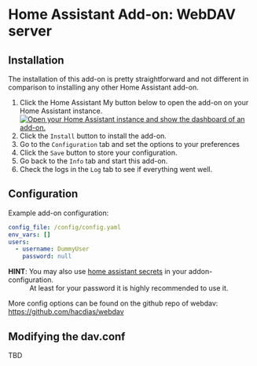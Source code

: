 # Home Assistant Add-on: WebDAV server

## Installation

The installation of this add-on is pretty straightforward and not different in comparison to installing any other Home Assistant add-on.  

1. Click the Home Assistant My button below to open the add-on on your Home Assistant instance.   
   [![Open your Home Assistant instance and show the dashboard of an add-on.](https://my.home-assistant.io/badges/supervisor_addon.svg)](https://my.home-assistant.io/redirect/supervisor_addon/?addon=bb4914d7_webdav&repository_url=https%3A%2F%2Fgithub.com%2Felvit%2Fhassio-addons)  
2. Click the `Install` button to install the add-on.  
3. Go to the `Configuration` tab and set the options to your preferences  
4. Click the `Save` button to store your configuration.  
5. Go back to the `Info` tab and start this add-on.  
6. Check the logs in the `Log` tab to see if everything went well.   

## Configuration

Example add-on configuration:  

```yaml
config_file: /config/config.yaml
env_vars: []
users:
  - username: DummyUser
    password: null
```

**HINT**: You may also use [home assistant secrets](https://www.home-assistant.io/docs/configuration/secrets/) in your addon-configuration.  
&nbsp;&nbsp;&nbsp;&nbsp;&nbsp;&nbsp;&nbsp;&nbsp;&nbsp;&nbsp;&nbsp;At least for your password it is highly recommended to use it.

More config options can be found on the github repo of webdav:  
https://github.com/hacdias/webdav

## Modifying the dav.conf

TBD